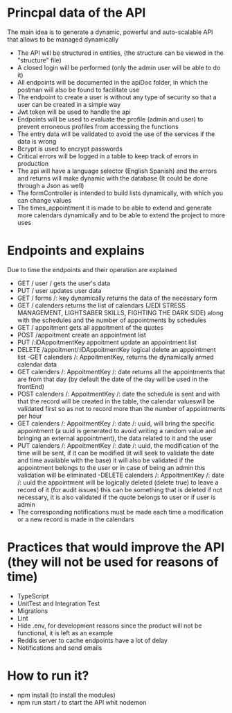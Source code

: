# Princpal data of the API
  The main idea is to generate a dynamic, powerful and auto-scalable API that allows to be managed dynamically
- The API will be structured in entities, (the structure can be viewed in the "structure" file)
- A closed login will be performed (only the admin user will be able to do it)
- All endpoints will be documented in the apiDoc folder, in which the postman will also be found to facilitate use
- The endpoint to create a user is without any type of security so that a user can be created in a simple way
- Jwt token will be used to handle the api
- Endpoints will be used to evaluate the profile (admin and user) to prevent erroneous profiles from accessing the functions
- The entry data will be validated to avoid the use of the services if the data is wrong
- Bcrypt is used to encrypt passwords
- Critical errors will be logged in a table to keep track of errors in production
- The api will have a language selector (English Spanish) and the errors and returns will make dynamic with the database (It could be done through a Json as well)
- The formController is intended to build lists dynamically, with which you can change values
- The times_appointment it is made to be able to extend and generate more calendars dynamically and to be able to extend the project to more uses

# Endpoints and explains
Due to time the endpoints and their operation are explained
- GET / user / gets the user's data
- PUT / user updates user data
- GET / forms /: key dynamically returns the data of the necessary form
- GET / calenders returns the list of calendars (JEDI STRESS MANAGEMENT, LIGHTSABER SKILLS, FIGHTING THE DARK SIDE) along with the schedules and the number of appointments by schedules
- GET / appoitment  gets all appoitment of the quotes
- POST /appoitment  create an appointment list
- PUT /:iDAppoitmentKey appoitment  update an appointment list
- DELETE  /appoitment/:iDAppoitmentKey  logical delete an appointment list
-GET calenders /: AppoitmentKey, returns the dynamically armed calendar data
- GET calenders /: AppoitmentKey /: date returns all the appointments that are from that day (by default the date of the day will be used in the frontEnd)
- POST calenders /: AppoitmentKey /: date the schedule is sent and with that the record will be created in the table, the calendar values ​​will be validated first so as not to record more than the number of appointments per hour
- GET calenders /: AppoitmentKey /: date /: uuid, will bring the specific appointment (a uuid is generated to avoid writing a random value and bringing an external appointment), the data related to it and the user
- PUT calenders /: AppoitmentKey /: date /: uuid, the modification of the time will be sent, if it can be modified (it will seek to validate the date and time available with the base) it will also be validated if the appointment belongs to the user or in case of being an admin this validation will be eliminated
-DELETE calenders /: AppoitmentKey /: date /: uuid the appointment will be logically deleted (delete true) to leave a record of it (for audit issues) this can be something that is deleted if not necessary, it is also validated if the quote belongs to user or if user is admin
- The corresponding notifications must be made each time a modification or a new record is made in the calendars

# Practices that would improve the API (they will not be used for reasons of time)
- TypeScript
- UnitTest and Integration Test
- Migrations
- Lint
- Hide .env, for development reasons since the product will not be functional, it is left as an example
- Reddis server to cache endpoints have a lot of delay
- Notifications and send emails

# How to run it? 
- npm install (to install the modules)
- npm run start  / to start the API whit nodemon 